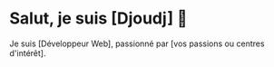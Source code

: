 # Salut, je suis [Djoudj] 👋

Je suis [Développeur Web], passionné par [vos passions ou centres d'intérêt].
